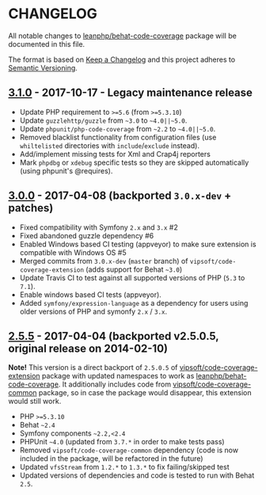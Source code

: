 # CHANGELOG

All notable changes to [leanphp/behat-code-coverage][0] package will be
documented in this file.

The format is based on [Keep a Changelog](http://keepachangelog.com/)
and this project adheres to [Semantic Versioning](http://semver.org/).

## [3.1.0] - 2017-10-17 - Legacy maintenance release

- Update PHP requirement to `>=5.6` (from `>=5.3.10`)
- Update `guzzlehttp/guzzle` from `~3.0` to `~4.0||~5.0`.
- Update `phpunit/php-code-coverage` from `~2.2` to `~4.0||~5.0`.
- Removed blacklist functionality from configuration files (use `whiltelisted`
  directories with `include`/`exclude` instead).
- Add/implement missing tests for Xml and Crap4j reporters
- Mark `phpdbg` or `xdebug` specific tests so they are skipped automatically
  (using phpunit's @requires).

## [3.0.0] - 2017-04-08 (backported `3.0.x-dev` + patches)

- Fixed compatibility with Symfony `2.x` and `3.x` #2
- Fixed abandoned guzzle dependency #6
- Enabled Windows based CI testing (appveyor) to make sure extension is
  compatible with Windows OS #5
- Merged commits from `3.0.x-dev` (`master` branch) of
  `vipsoft/code-coverage-extension` (adds support for Behat `~3.0`)
- Update Travis CI to test against all supported versions of PHP (`5.3` to
  `7.1`).
- Enable windows based CI tests (appveyor).
- Added `symfony/expression-language` as a dependency for users using older
  versions of PHP and symonfy `2.x` / `3.x`.

## [2.5.5] - 2017-04-04 (backported v2.5.0.5, original release on 2014-02-10)

**Note!** This version is a direct backport of `2.5.0.5` of
[vipsoft/code-coverage-extension][1] package with updated namespaces to work
as [leanphp/behat-code-coverage][0]. It additionally includes code from
[vipsoft/code-coverage-common][2] package, so in case the package would
disappear, this extension would still work.

- PHP `>=5.3.10`
- Behat `~2.4`
- Symfony components `~2.2,<2.4`
- PHPUnit `~4.0` (updated from `3.7.*` in order to make tests pass)
- Removed `vipsoft/code-coverage-common` dependency (code is now included in
  the package,  will be refactored in the future)
- Updated `vfsStream` from `1.2.*` to `1.3.*` to fix failing/skipped test
- Updated versions of dependencies and code is tested to run with Behat `2.5`.

[3.2.x-dev]: https://github.com/leanphp/behat-code-coverage/compare/v3.1.0...master
[3.1.0]: https://github.com/leanphp/behat-code-coverage/releases/tag/v3.1.0
[3.0.0]: https://github.com/leanphp/behat-code-coverage/releases/tag/v3.0.0
[2.5.5]: https://github.com/leanphp/behat-code-coverage/releases/tag/v2.5.5

[0]: https://github.com/leanphp/behat-code-coverage
[1]: https://github.com/vipsoft/code-coverage-extension
[2]: https://github.com/vipsoft/code-coverage-common

